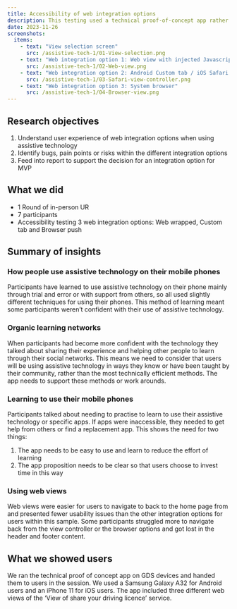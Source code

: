 ```yaml
---
title: Accessibility of web integration options
description: This testing used a technical proof-of-concept app rather than a Figma prototype. The app was loaded onto GDS devices that were handed to participants. We wanted to explore the differences between three methods of integrating GOV.UK web content.
date: 2023-11-26
screenshots:
  items:
    - text: "View selection screen"
      src: /assistive-tech-1/01-View-selection.png
    - text: "Web integration option 1: Web view with injected Javascript"
      src: /assistive-tech-1/02-Web-view.png
    - text: "Web integration option 2: Android Custom tab / iOS Safari view controller"
      src: /assistive-tech-1/03-Safari-view-controller.png
    - text: "Web integration option 3: System browser"
      src: /assistive-tech-1/04-Browser-view.png
---
```


## Research objectives 

1. Understand user experience of web integration options when using assistive technology
2. Identify bugs, pain points or risks within the different integration options
3. Feed into report to support the decision for an integration option for MVP

## What we did

- 1 Round of in-person UR
- 7 participants
- Accessibility testing 3 web integration options: Web wrapped, Custom tab and Browser push

## Summary of insights

### How people use assistive technology on their mobile phones
Participants have learned to use assistive technology on their phone mainly through trial and error or with support from others, so all used slightly different techniques for using their phones. 
This method of learning meant some participants weren’t confident with their use of assistive technology.

### Organic learning networks
When participants had become more confident with the technology they talked about sharing their experience and helping other people to learn through their social networks.
This means we need to consider that users will be using assistive technology in ways they know or have been taught by their community, rather than the most technically efficient methods. The app needs to support these methods or work arounds. 

### Learning to use their mobile phones
Participants talked about needing to practise to learn to use their assistive technology or specific apps. If apps were inaccessible, they needed to get help from others or find a replacement app.
This shows the need for two things: 
1. The app needs to be easy to use and learn to reduce the effort of learning
2. The app proposition needs to be clear so that users choose to invest time in this way

### Using web views
Web views were easier for users to navigate to back to the home page from and presented fewer usability issues than the other integration options for users within this sample.
Some participants struggled more to navigate back from the view controller or the browser options and got lost in the header and footer content.

## What we showed users

We ran the technical proof of concept app on GDS devices and handed them to users in the session. We used a Samsung Galaxy A32 for Android users and an iPhone 11 for iOS users. The app included three different web views of the ‘View of share your driving licence’ service.
